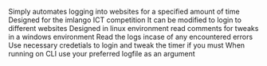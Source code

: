 Simply automates logging into websites for a specified amount of time
Designed for the imlango ICT competition 
It can be modified to login to different websites
Designed in linux environment read comments for tweaks in a windows environment
Read the logs incase of any encountered errors 
Use necessary credetials to login and tweak the timer if you must
When running on CLI use your preferred logfile as an argument
